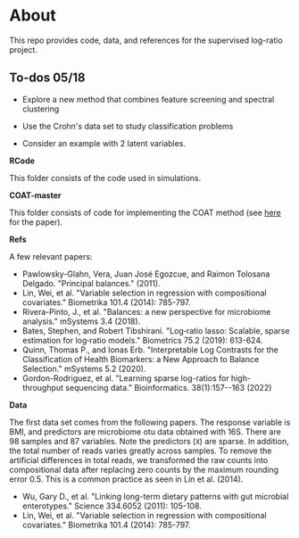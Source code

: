 # About

This repo provides code, data, and references for the supervised log-ratio project. 

## To-dos 05/18

- Explore a new method that combines feature screening and spectral clustering

- Use the Crohn's data set to study classification problems

- Consider an example with 2 latent variables.

**RCode**

This folder consists of the code used in simulations.


**COAT-master**

This folder consists of code for implementing the COAT method (see [here](https://doi.org/10.1080/01621459.2018.1442340) for the paper).

**Refs**

A few relevant papers:

  - Pawlowsky-Glahn, Vera, Juan José Egozcue, and Raimon Tolosana Delgado. "Principal balances." (2011).
  - Lin, Wei, et al. "Variable selection in regression with compositional covariates." Biometrika 101.4 (2014): 785-797.
  - Rivera-Pinto, J., et al. "Balances: a new perspective for microbiome analysis." mSystems 3.4 (2018).
  - Bates, Stephen, and Robert Tibshirani. "Log‐ratio lasso: Scalable, sparse estimation for log‐ratio models." Biometrics 75.2 (2019): 613-624.
  - Quinn, Thomas P., and Ionas Erb. "Interpretable Log Contrasts for the Classification of Health Biomarkers: a New Approach to Balance Selection." mSystems 5.2 (2020).
  - Gordon-Rodriguez, et al. "Learning sparse log-ratios for high-throughput sequencing data." Bioinformatics. 38(1):157--163 (2022) 

**Data**

The first data set comes from the following papers. The response variable is BMI, and predictors are microbiome otu data obtained with 16S. There are 98 samples and 87 variables. Note the predictors (`X`) are sparse. In addition, the total number of reads varies greatly across samples. To remove the artificial differences in total reads, we transformed the raw counts into compositional data after replacing zero counts by the maximum rounding error 0.5. This is a common practice as seen in Lin et al. (2014).  

  - Wu, Gary D., et al. "Linking long-term dietary patterns with gut microbial enterotypes." Science 334.6052 (2011): 105-108.
  - Lin, Wei, et al. "Variable selection in regression with compositional covariates." Biometrika 101.4 (2014): 785-797.